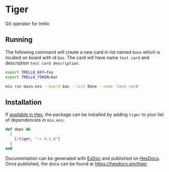 # Tiger

Git operator for trello

## Running

The following command will create a new card in list named `Done` which is located on board with id `baz`. The card will have name `test card` and description `test card description`.

```sh
export TRELLO_KEY=foo
export TRELLO_TOKEN=bar

mix run main.exs --board baz --list Done --name 'test card'
```

## Installation

If [available in Hex](https://hex.pm/docs/publish), the package can be installed
by adding `tiger` to your list of dependencies in `mix.exs`:

```elixir
def deps do
  [
    {:tiger, "~> 0.1.0"}
  ]
end
```

Documentation can be generated with [ExDoc](https://github.com/elixir-lang/ex_doc)
and published on [HexDocs](https://hexdocs.pm). Once published, the docs can
be found at <https://hexdocs.pm/tiger>.
